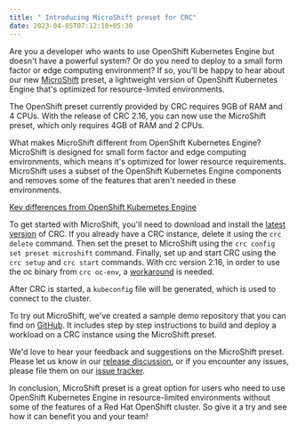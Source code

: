 ```yaml
---
title: " Introducing MicroShift preset for CRC"
date: 2023-04-05T07:12:10+05:30
---
```


Are you a developer who wants to use OpenShift Kubernetes Engine but doesn't have a powerful system?
Or do you need to deploy to a small form factor or edge computing environment? 
If so, you'll be happy to hear about our new [MicroShift](https://access.redhat.com/documentation/en-us/red_hat_build_of_microshift/4.12/html/getting_started/index) preset,
a lightweight version of OpenShift Kubernetes Engine that's optimized for resource-limited environments.

The OpenShift preset currently provided by CRC requires 9GB of RAM and 4 CPUs.
With the release of CRC 2.16, you can now use the MicroShift preset, which only requires 4GB of RAM and 2 CPUs.

What makes MicroShift different from OpenShift Kubernetes Engine? MicroShift is designed for small form factor
and edge computing environments, which means it's optimized for lower resource requirements. MicroShift
uses a subset of the OpenShift Kubernetes Engine components and removes some of the features that aren't needed in these environments.

[Key differences from OpenShift Kubernetes Engine](https://access.redhat.com/documentation/en-us/red_hat_build_of_microshift/4.12/html/getting_started/microshift-architecture#microshift-differences-oke_microshift-architecture)

To get started with MicroShift, you'll need to download and install the [latest version](https://mirror.openshift.com/pub/openshift-v4/x86_64/clients/crc/latest) of CRC.
If you already have a CRC instance, delete it using the `crc delete` command.
Then set the preset to MicroShift using the `crc config set preset microshift` command.
Finally, set up and start CRC using the `crc setup` and `crc start` commands.
With crc version 2.16, in order to use the oc binary from `crc oc-env`, a [workaround](https://github.com/crc-org/crc/issues/3581#issuecomment-1497174956) is needed.

After CRC is started, a `kubeconfig` file will be generated, which is used to connect to the cluster.

To try out MicroShift, we've created a sample demo repository that you can find on [GitHub](https://github.com/praveenkumar/simple-go-server).
It includes step by step instructions to build and deploy a workload on a CRC instance using the MicroShift preset.

We'd love to hear your feedback and suggestions on the MicroShift preset. Please let us know in our [release discussion](https://github.com/orgs/crc-org/discussions/3584), or if you encounter any issues, please file them on our [issue tracker](https://github.com/crc-org/crc/issues).

In conclusion, MicroShift preset is a great option for users who need to use OpenShift Kubernetes Engine in resource-limited environments without some of the features of a Red Hat OpenShift cluster.
So give it a try and see how it can benefit you and your team!


